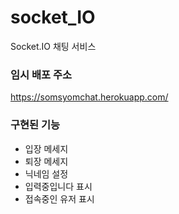 # socket_IO
Socket.IO 채팅 서비스

### 임시 배포 주소
https://somsyomchat.herokuapp.com/

### 구현된 기능
- 입장 메세지
- 퇴장 메세지
- 닉네임 설정
- 입력중입니다 표시
- 접속중인 유저 표시
